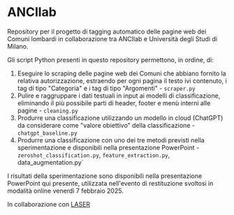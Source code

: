 # ANCIlab

Repository per il progetto di tagging automatico delle pagine web dei Comuni lombardi in collaborazione tra ANCIlab e Università degli Studi di Milano.

Gli script Python presenti in questo repository permettono, in ordine, di:
1. Eseguire lo scraping delle pagine web dei Comuni che abbiano fornito la relativa autorizzazione, estraendo per ogni pagina il testo ivi contenuto, i tag di tipo "Categoria" e i tag di tipo "Argomenti" - `scraper.py`
2. Pulire e raggruppare i dati testuali in input ai modelli di classificazione, eliminando il più possibile parti di header, footer e menù interni alle pagine - `cleaning.py`
3. Produrre una classificazione utilizzando un modello in cloud (ChatGPT) da considerare come "valore obiettivo" della classificazione - `chatgpt_baseline.py`
4. Produrre una classificazione con uno dei tre metodi previsti nella sperimentazione e disponibili nella presentazione PowerPoint - `zeroshot_classification.py`, `feature_extraction.py`, data_augmentation.py`

I risultati della sperimentazione sono disponibili nella presentazione PowerPoint qui presente, utilizzata nell'evento di restituzione svoltosi in modalità online venerdì 7 febbraio 2025.

In collaborazione con [LASER](https://security.di.unimi.it/)
